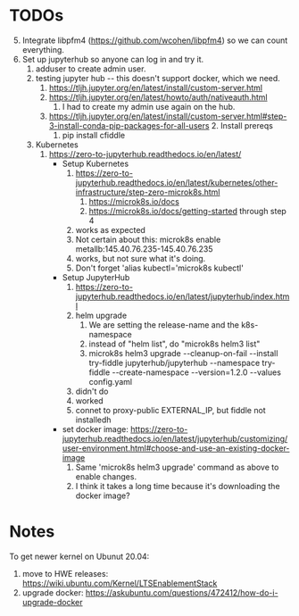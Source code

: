 # TODOs

5. Integrate libpfm4 (https://github.com/wcohen/libpfm4) so we can count everything.
2. Set up jupyterhub so anyone can log in and try it.
   1.  adduser to create admin user.
   1.  testing jupyter hub -- this doesn't support docker, which we need.
	   1.  https://tljh.jupyter.org/en/latest/install/custom-server.html
	   2.  https://tljh.jupyter.org/en/latest/howto/auth/nativeauth.html
		   1.  I had to create my admin use again on the hub.
	   3.  https://tljh.jupyter.org/en/latest/install/custom-server.html#step-3-install-conda-pip-packages-for-all-users
		   2.  Install prereqs
		   1.  pip install cfiddle
	2. Kubernetes
	   1.  https://zero-to-jupyterhub.readthedocs.io/en/latest/
		   * Setup Kubernetes
			   1.  https://zero-to-jupyterhub.readthedocs.io/en/latest/kubernetes/other-infrastructure/step-zero-microk8s.html
				   1.  https://microk8s.io/docs
				   3.  https://microk8s.io/docs/getting-started  through step 4
			   2.  works as expected
			   3.  Not certain about this:  microk8s enable metallb:145.40.76.235-145.40.76.235
			   4.  works, but not sure what it's doing.
			   5.  Don't forget 'alias kubectl='microk8s kubectl'
	       *  Setup JupyterHub
		       1.  https://zero-to-jupyterhub.readthedocs.io/en/latest/jupyterhub/index.html
 	           2.  helm upgrade
				    1.  We are setting the release-name and the k8s-namespace
   			        2.  instead of "helm list", do "microk8s helm3 list"
   					3.  microk8s helm3 upgrade --cleanup-on-fail   --install try-fiddle jupyterhub/jupyterhub   --namespace try-fiddle   --create-namespace   --version=1.2.0   --values config.yaml 
	           3.  didn't do
			   4.  worked
			   5.  connet to proxy-public EXTERNAL_IP, but fiddle not installedh
		   * set docker image: https://zero-to-jupyterhub.readthedocs.io/en/latest/jupyterhub/customizing/user-environment.html#choose-and-use-an-existing-docker-image
               1.  Same 'microk8s helm3 upgrade' command as above to enable changes.
			   2.  I think it takes a long time because it's downloading the docker image?
					
# Notes

To get newer kernel on Ubunut 20.04:

1.  move to HWE releases: https://wiki.ubuntu.com/Kernel/LTSEnablementStack
2.  upgrade docker: https://askubuntu.com/questions/472412/how-do-i-upgrade-docker


   
